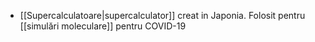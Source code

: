 - [[Supercalculatoare|supercalculator]] creat in Japonia. Folosit pentru [[simulări moleculare]] pentru COVID-19
